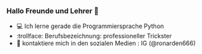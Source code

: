 ### Hallo Freunde und Lehrer :wave:
- :computer: Ich lerne gerade die Programmiersprache Python
- :trollface: Berufsbezeichnung: professioneller Trickster
- :iphone: kontaktiere mich in den sozialen Medien : IG (@ronarden666)

